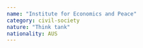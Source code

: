 ```yaml
---
name: "Institute for Economics and Peace"
category: civil-society
nature: "Think tank"
nationality: AUS
---
```

    
